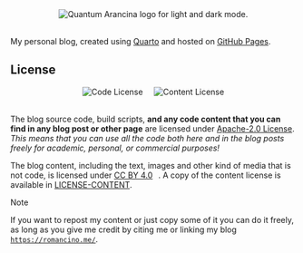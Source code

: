 <div align="center">
<picture>
  <source media="(prefers-color-scheme: dark)" srcset="./assets/quantum-arancina-white.png">
  <source media="(prefers-color-scheme: light)" srcset="./assets/quantum-arancina-black.png">
  <img alt="Quantum Arancina logo for light and dark mode." src="">
</picture>
</div><br>

My personal blog, created using [Quarto](https://quarto.org/) and hosted on [GitHub Pages](https://pages.github.com/).

## License

<div align="center">
<img alt="Code License" src="https://img.shields.io/github/license/alex180500/quantum-arancina?label=code%20license">
&nbsp;&nbsp;&nbsp;
<img alt="Content License" src="https://img.shields.io/badge/content-CC%20BY%204.0-blue?label=content%20license">
</div><br>

The blog source code, build scripts, **and any code content that you can find in any blog post or other page** are licensed under [Apache-2.0 License](./LICENSE). _This means that you can use all the code both here and in the blog posts freely for academic, personal, or commercial purposes!_

The blog content, including the text, images and other kind of media that is not code, is licensed under [CC BY 4.0](https://creativecommons.org/licenses/by/4.0/) <img src="https://mirrors.creativecommons.org/presskit/icons/cc.svg" height="1em"> <img src="https://mirrors.creativecommons.org/presskit/icons/by.svg" height="1em">. A copy of the content license is available in [LICENSE-CONTENT](./LICENSE-CONTENT).

> [!NOTE]
> If you want to repost my content or just copy some of it you can do it freely, as long as you give me credit by citing me or linking my blog [`https://romancino.me/`](https://romancino.me/).
